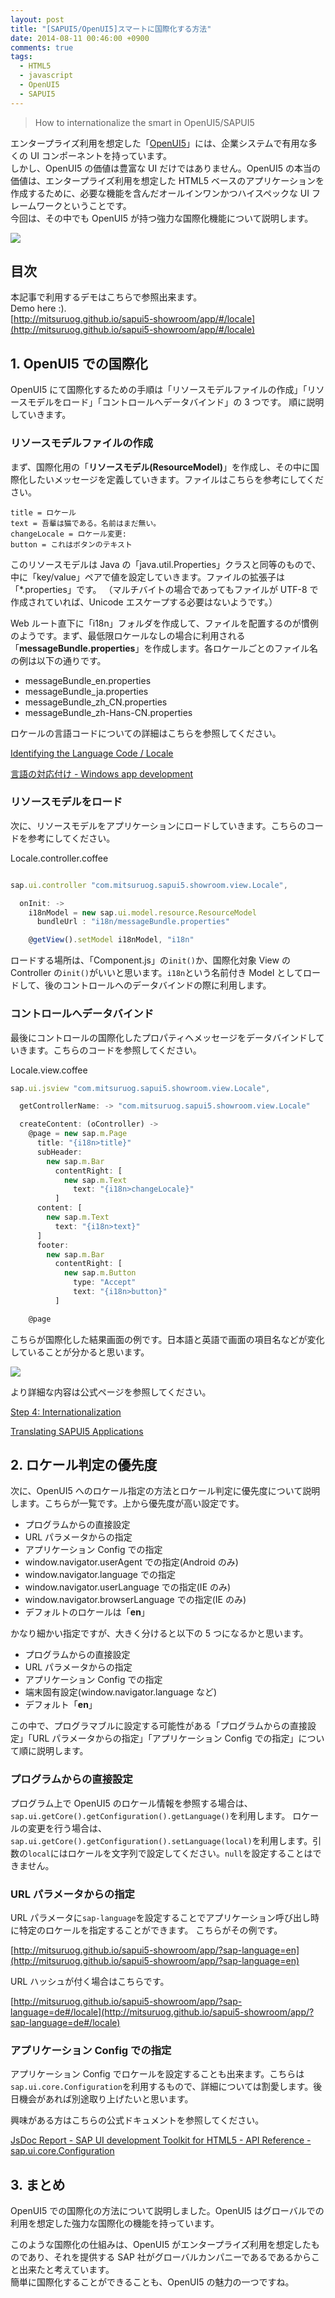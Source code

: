 ```yaml
---
layout: post
title: "[SAPUI5/OpenUI5]スマートに国際化する方法"
date: 2014-08-11 00:46:00 +0900
comments: true
tags:
  - HTML5
  - javascript
  - OpenUI5
  - SAPUI5
---
```


> How to internationalize the smart in OpenUI5/SAPUI5

エンタープライズ利用を想定した「[OpenUI5](http://sap.github.io/openui5/)」には、企業システムで有用な多くの UI コンポーネントを持っています。  
しかし、OpenUI5 の価値は豊富な UI だけではありません。OpenUI5 の本当の価値は、エンタープライズ利用を想定した HTML5 ベースのアプリケーションを作成するために、必要な機能を含んだオールインワンかつハイスペックな UI フレームワークということです。  
今回は、その中でも OpenUI5 が持つ強力な国際化機能について説明します。

<!-- more -->

![](https://s3-ap-northeast-1.amazonaws.com/blog-mitsuruog/images/2014/a1180_010361.jpg)

## 目次

本記事で利用するデモはこちらで参照出来ます。  
Demo here :).  
[http://mitsuruog.github.io/sapui5-showroom/app/#/locale](http://mitsuruog.github.io/sapui5-showroom/app/#/locale)

## 1. OpenUI5 での国際化

OpenUI5 にて国際化するための手順は「リソースモデルファイルの作成」「リソースモデルをロード」「コントロールへデータバインド」の 3 つです。
順に説明していきます。

### リソースモデルファイルの作成

まず、国際化用の「**リソースモデル(ResourceModel)**」を作成し、その中に国際化したいメッセージを定義していきます。ファイルはこちらを参考にしてください。

```
title = ロケール
text = 吾輩は猫である。名前はまだ無い。
changeLocale = ロケール変更:
button = これはボタンのテキスト
```

このリソースモデルは Java の「java.util.Properties」クラスと同等のもので、中に「key/value」ペアで値を設定していきます。ファイルの拡張子は「\*.properties」です。
（マルチバイトの場合であってもファイルが UTF-8 で作成されていれば、Unicode エスケープする必要はないようです。）

Web ルート直下に「i18n」フォルダを作成して、ファイルを配置するのが慣例のようです。まず、最低限ロケールなしの場合に利用される「**messageBundle.properties**」を作成します。各ロケールごとのファイル名の例は以下の通りです。

- messageBundle_en.properties
- messageBundle_ja.properties
- messageBundle_zh_CN.properties
- messageBundle_zh-Hans-CN.properties

ロケールの言語コードについての詳細はこちらを参照してください。

[Identifying the Language Code / Locale](https://openui5.hana.ondemand.com/#docs/guide/91f21f176f4d1014b6dd926db0e91070.html)

[言語の対応付け - Windows app development](http://msdn.microsoft.com/ja-jp/library/windows/apps/jj673578.aspx)

### リソースモデルをロード

次に、リソースモデルをアプリケーションにロードしていきます。こちらのコードを参考にしてください。

Locale.controller.coffee

```js

sap.ui.controller "com.mitsuruog.sapui5.showroom.view.Locale",

  onInit: ->
    i18nModel = new sap.ui.model.resource.ResourceModel
      bundleUrl : "i18n/messageBundle.properties"

    @getView().setModel i18nModel, "i18n"
```

ロードする場所は、「Component.js」の`init()`か、国際化対象 View の Controller の`init()`がいいと思います。`i18n`という名前付き Model としてロードして、後のコントロールへのデータバインドの際に利用します。

### コントロールへデータバインド

最後にコントロールの国際化したプロパティへメッセージをデータバインドしていきます。こちらのコードを参照してください。

Locale.view.coffee

```js
sap.ui.jsview "com.mitsuruog.sapui5.showroom.view.Locale",

  getControllerName: -> "com.mitsuruog.sapui5.showroom.view.Locale"

  createContent: (oController) ->
    @page = new sap.m.Page
      title: "{i18n>title}"
      subHeader:
        new sap.m.Bar
          contentRight: [
            new sap.m.Text
              text: "{i18n>changeLocale}"
          ]
      content: [
        new sap.m.Text
          text: "{i18n>text}"
      ]
      footer:
        new sap.m.Bar
          contentRight: [
            new sap.m.Button
              type: "Accept"
              text: "{i18n>button}"
          ]

    @page
```

こちらが国際化した結果画面の例です。日本語と英語で画面の項目名などが変化していることが分かると思います。

![](https://s3-ap-northeast-1.amazonaws.com/blog-mitsuruog/images/2014/Hello_SAPUI52_Fotor_Collage.png)

より詳細な内容は公式ページを参照してください。

[Step 4: Internationalization](https://openui5.hana.ondemand.com/#docs/guide/b6d1a9511f994b3a86e2f34a32e40a34.html)

[Translating SAPUI5 Applications](https://openui5.hana.ondemand.com/#docs/guide/91f217c46f4d1014b6dd926db0e91070.html)

## 2. ロケール判定の優先度

次に、OpenUI5 へのロケール指定の方法とロケール判定に優先度について説明します。こちらが一覧です。上から優先度が高い設定です。

- プログラムからの直接設定
- URL パラメータからの指定
- アプリケーション Config での指定
- window.navigator.userAgent での指定(Android のみ)
- window.navigator.language での指定
- window.navigator.userLanguage での指定(IE のみ)
- window.navigator.browserLanguage での指定(IE のみ)
- デフォルトのロケールは「**en**」

かなり細かい指定ですが、大きく分けると以下の 5 つになるかと思います。

- プログラムからの直接設定
- URL パラメータからの指定
- アプリケーション Config での指定
- 端末固有設定(window.navigator.language など)
- デフォルト「**en**」

この中で、プログラマブルに設定する可能性がある「プログラムからの直接設定」「URL パラメータからの指定」「アプリケーション Config での指定」について順に説明します。

### プログラムからの直接設定

プログラム上で OpenUI5 のロケール情報を参照する場合は、`sap.ui.getCore().getConfiguration().getLanguage()`を利用します。
ロケールの変更を行う場合は、`sap.ui.getCore().getConfiguration().setLanguage(local)`を利用します。引数の`local`にはロケールを文字列で設定してください。`null`を設定することはできません。

### URL パラメータからの指定

URL パラメータに`sap-language`を設定することでアプリケーション呼び出し時に特定のロケールを指定することができます。
こちらがその例です。

[http://mitsuruog.github.io/sapui5-showroom/app/?sap-language=en](http://mitsuruog.github.io/sapui5-showroom/app/?sap-language=en)

URL ハッシュが付く場合はこちらです。

[http://mitsuruog.github.io/sapui5-showroom/app/?sap-language=de#/locale](http://mitsuruog.github.io/sapui5-showroom/app/?sap-language=de#/locale)

### アプリケーション Config での指定

アプリケーション Config でロケールを設定することも出来ます。こちらは`sap.ui.core.Configuration`を利用するもので、詳細については割愛します。後日機会があれば別途取り上げたいと思います。

興味がある方はこちらの公式ドキュメントを参照してください。

[JsDoc Report - SAP UI development Toolkit for HTML5 - API Reference - sap.ui.core.Configuration](https://openui5.hana.ondemand.com/docs/api/symbols/sap.ui.core.Configuration.html)

## 3. まとめ

OpenUI5 での国際化の方法について説明しました。OpenUI5 はグローバルでの利用を想定した強力な国際化の機能を持っています。

このような国際化の仕組みは、OpenUI5 がエンタープライズ利用を想定したものであり、それを提供する SAP 社がグローバルカンパニーであるであるからこと出来たと考えています。  
簡単に国際化することができることも、OpenUI5 の魅力の一つですね。
